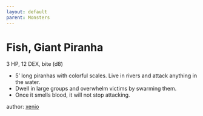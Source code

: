 ```yaml
---
layout: default
parent: Monsters 
--- 
```

# Fish, Giant Piranha
3 HP, 12 DEX, bite (d8)  
- 5’ long piranhas with colorful scales.   Live in rivers and attack anything in the water.  
- Dwell in large groups and overwhelm victims by swarming them.  
 - Once it smells blood, it will not stop attacking.   

author: [xenio](https://xenioinabottle.blogspot.com) 
